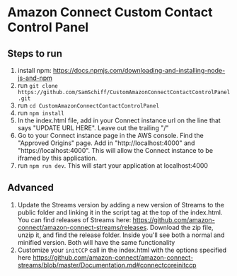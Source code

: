 # Amazon Connect Custom Contact Control Panel

## Steps to run
1. install npm: https://docs.npmjs.com/downloading-and-installing-node-js-and-npm
1. run `git clone https://github.com/SamSchiff/CustomAmazonConnectContactControlPanel.git`
1. run `cd CustomAmazonConnectContactControlPanel`
1. run `npm install`
1. In the index.html file, add in your Connect instance url on the line that says "UPDATE URL HERE". Leave out the trailing "/"
1. Go to your Connect instance page in the AWS console. Find the "Approved Origins" page. Add in "http://localhost:4000" and "https://localhost:4000". This will allow the Connect instance to be iframed by this application.
1. run `npm run dev`. This will start your application at localhost:4000

## Advanced
1. Update the Streams version by adding a new version of Streams to the public folder and linking it in the script tag at the top of the index.html. You can find releases of Streams here: https://github.com/amazon-connect/amazon-connect-streams/releases. Download the zip file, unzip it, and find the release folder. Inside you'll see both a normal and minified version. Both will have the same functionality
1. Customize your `initCCP` call in the index.html with the options specified here https://github.com/amazon-connect/amazon-connect-streams/blob/master/Documentation.md#connectcoreinitccp